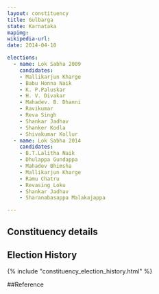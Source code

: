 ```yaml
---
layout: constituency
title: Gulbarga
state: Karnataka
mapimg: 
wikipedia-url: 
date: 2014-04-10

elections: 
  - name: Lok Sabha 2009
    candidates: 
    - Mallikarjun Kharge 
    - Babu Honna Naik 
    - K. P.Paluskar 
    - H. V. Divakar 
    - Mahadev. B. Dhanni 
    - Ravikumar 
    - Reva Singh 
    - Shankar Jadhav 
    - Shanker Kodla 
    - Shivakumar Kollur  
  - name: Lok Sabha 2014
    candidates: 
    - B.T.Lalitha Naik 
    - Dhulappa Gundappa 
    - Mahadev Bhimsha 
    - Mallikarjun Kharge 
    - Ramu Chatru 
    - Revasing Loku 
    - Shankar Jadhav 
    - Sharanabasappa Malakajappa  

---
```


## Constituency details


## Election History
{% include "constituency_election_history.html" %}

##Reference
